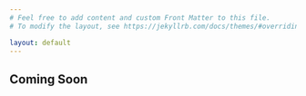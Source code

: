 ```yaml
---
# Feel free to add content and custom Front Matter to this file.
# To modify the layout, see https://jekyllrb.com/docs/themes/#overriding-theme-defaults

layout: default
---
```


<div class="row center-xs">
<div class="content col-xs-12 col-md-6">
<h2>Coming Soon</h2>
</div>
</div>


